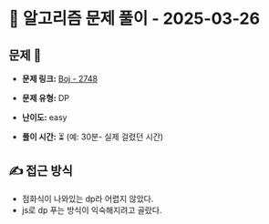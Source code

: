 # 📝 알고리즘 문제 풀이 - 2025-03-26

## 문제 📖

- **문제 링크:** [Boj - 2748](https://www.acmicpc.net/problem/2748)

- **문제 유형:** DP

- **난이도:** easy

- **풀이 시간:** ⏳ (예: 30분- 실제 걸렸던 시간)

## ✍ 접근 방식

<!-- (어떤 방법으로 접근했는지 설명) -->
<!-- (다른 풀이를 참고했다면 어떤걸 배웠는지) -->

- 점화식이 나와있는 dp라 어렵지 않았다.
- js로 dp 푸는 방식이 익숙해지려고 골랐다.
